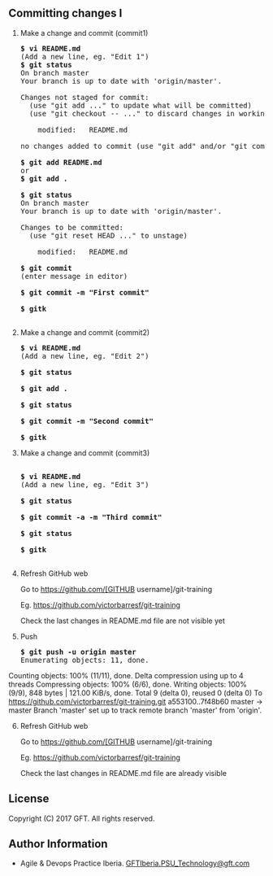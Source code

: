 ## Committing changes I


 1. Make a change and commit (commit1)  
 
    <pre>
    <b>$ vi README.md</b>
    (Add a new line, eg. "Edit 1")
    <b>$ git status</b>  
    On branch master
    Your branch is up to date with 'origin/master'.

    Changes not staged for commit:
      (use "git add <file>..." to update what will be committed)
      (use "git checkout -- <file>..." to discard changes in working directory)

        modified:   README.md

    no changes added to commit (use "git add" and/or "git commit -a")

    <b>$ git add README.md</b>
    or
    <b>$ git add .</b>

    <b>$ git status</b>  
    On branch master
    Your branch is up to date with 'origin/master'.

    Changes to be committed:
      (use "git reset HEAD <file>..." to unstage)

        modified:   README.md
		
    <b>$ git commit</b>
    (enter message in editor)

    <b>$ git commit -m "First commit"</b>

    <b>$ gitk</b>

    </pre>
    
 
 2. Make a change and commit (commit2)

    <pre>
    <b>$ vi README.md</b>
    (Add a new line, eg. "Edit 2")
    
    <b>$ git status</b>
    
    <b>$ git add .</b>
    
    <b>$ git status</b>
    
    <b>$ git commit -m "Second commit"</b>
    
    <b>$ gitk</b>
    </pre>

 3. Make a change and commit (commit3)

    <pre>
    
    <b>$ vi README.md</b>
    (Add a new line, eg. "Edit 3")
    
    <b>$ git status</b>
    
    <b>$ git commit -a -m "Third commit"</b>
    
    <b>$ git status</b>
    
    <b>$ gitk</b>
    
    </pre>
    
 4. Refresh GitHub web
    
    Go to https://github.com/[GITHUB username]/git-training

    Eg. https://github.com/victorbarresf/git-training

    Check the last changes in README.md file are not visible yet  
      
        
 5. Push  

    <pre>
    <b>$ git push -u origin master</b>
    Enumerating objects: 11, done.
Counting objects: 100% (11/11), done.
Delta compression using up to 4 threads
Compressing objects: 100% (6/6), done.
Writing objects: 100% (9/9), 848 bytes | 121.00 KiB/s, done.
Total 9 (delta 0), reused 0 (delta 0)
To https://github.com/victorbarresf/git-training.git
   a553100..7f48b60  master -> master
Branch 'master' set up to track remote branch 'master' from 'origin'.
    </pre>  
    
 6. Refresh GitHub web

    Go to https://github.com/[GITHUB username]/git-training

    Eg. https://github.com/victorbarresf/git-training

    Check the last changes in README.md file are already visible  


## License
Copyright (C) 2017 GFT. All rights reserved.

## Author Information
* Agile & Devops Practice Iberia. GFTIberia.PSU_Technology@gft.com
